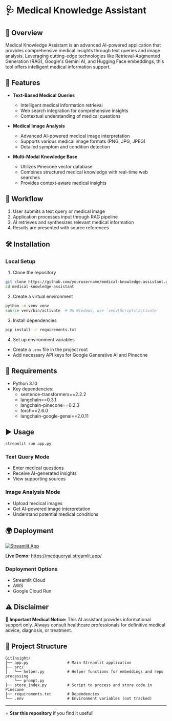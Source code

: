 # 🩺 Medical Knowledge Assistant

## 🌟 Overview
Medical Knowledge Assistant is an advanced AI-powered application that provides comprehensive medical insights through text queries and image analysis. Leveraging cutting-edge technologies like Retrieval-Augmented Generation (RAG), Google's Gemini AI, and Hugging Face embeddings, this tool offers intelligent medical information support.

## 🚀 Features
- **Text-Based Medical Queries**
  - Intelligent medical information retrieval
  - Web search integration for comprehensive insights
  - Contextual understanding of medical questions

- **Medical Image Analysis**
  - Advanced AI-powered medical image interpretation
  - Supports various medical image formats (PNG, JPG, JPEG)
  - Detailed symptom and condition detection

- **Multi-Modal Knowledge Base**
  - Utilizes Pinecone vector database
  - Combines structured medical knowledge with real-time web searches
  - Provides context-aware medical insights

## 🔄 Workflow
1. User submits a text query or medical image
2. Application processes input through RAG pipeline
3. AI retrieves and synthesizes relevant medical information
4. Results are presented with source references

## 🛠️ Installation

### Local Setup
1. Clone the repository
```bash
git clone https://github.com/yourusername/medical-knowledge-assistant.git
cd medical-knowledge-assistant
```

2. Create a virtual environment
```bash
python -m venv venv
source venv/bin/activate  # On Windows, use `venv\Scripts\activate`
```

3. Install dependencies
```bash
pip install -r requirements.txt
```

4. Set up environment variables
- Create a `.env` file in the project root
- Add necessary API keys for Google Generative AI and Pinecone

## 📌 Requirements
- Python 3.10
- Key dependencies:
  - sentence-transformers==2.2.2
  - langchain==0.3.1
  - langchain-pinecone==0.2.3
  - torch==2.6.0
  - langchain-google-genai==2.0.11

## ▶️ Usage
```bash
streamlit run app.py
```

### Text Query Mode
- Enter medical questions
- Receive AI-generated insights
- View supporting sources

### Image Analysis Mode
- Upload medical images
- Get AI-powered image interpretation
- Understand potential medical conditions

## 🌍 Deployment
[![Streamlit App](https://static.streamlit.io/badges/streamlit_badge_black_white.svg)](https://medqueryai.streamlit.app/)

**Live Demo:** https://medqueryai.streamlit.app/

### Deployment Options
- Streamlit Cloud
- AWS 
- Google Cloud Run

## ⚠️ Disclaimer
🚨 **Important Medical Notice:** 
This AI assistant provides informational support only. Always consult healthcare professionals for definitive medical advice, diagnosis, or treatment.

## 📄 Project Structure
```
GitInsight/
├── app.py                 # Main Streamlit application
├── src/
│   └── helper.py          # Helper functions for embeddings and repo processing
    └── prompt.py
├── store_index.py         # Script to process and store code in Pinecone
├── requirements.txt       # Dependencies
└── .env                   # Environment variables (not tracked)
```

---
⭐ **Star this repository** if you find it useful!
